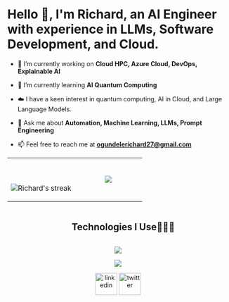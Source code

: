 # Hello 👋, I'm Richard, an AI Engineer with experience in LLMs, Software Development, and Cloud.

<!--Intro start-->

- 🔭 I’m currently working on **Cloud HPC, Azure Cloud, DevOps, Explainable AI**

- 🌱 I’m currently learning **AI Quantum Computing**

- ☁️ I have a keen interest in quantum computing, AI in Cloud, and Large Language Models.

- 💬 Ask me about **Automation, Machine Learning, LLMs, Prompt Engineering**

- 📫 Feel free to reach me at **ogundelerichard27@gmail.com**

<!--Intro end-->

<!--- stats & Trophy (start) -->
<p align="center">
  <!--- stats (start) -->
<table align="center">
<tr border="none">
<td width="50%" align="center">
  
  <br></br>
  <img title="🔥 Get streak stats for your profile at git.io/streak-stats" alt="Richard's streak" src="https://github-readme-streak-stats.herokuapp.com/?user=richardogundele&theme=dark&hide_border=false" /> 
</td>

<td width="50%" align="center">

  <img align="center" src="https://github-readme-stats.anuraghazra1.vercel.app/api/top-langs/?username=richardogundele&theme=dark&hide_border=false&no-bg=true&no-frame=true&langs_count=10"/>
  
  </td>
</tr>
</table>
<!--- stats (end) -->

<!--h1 without bottom border-->
<div id="user-content-toc">
  <ul align="center">
    <summary><h2 style="display: inline-block">Technologies I Use👨🏻‍💻</h2></summary>
  </ul>
</div>
<!--tech stack icons-->
<p align="center">
  <a href="https://skillicons.dev">
    <img src="https://skillicons.dev/icons?i=js,html,css,nodejs,azure,git,cs,atom,bash,cmake,fastapi,flask,github,ai,linux,mongodb,netlify,postman,py,ros,bootstrap,ts,vscode&perline=12" />
  </a>
</p>

<!--profile visit count-->
<div align="center">
  
[![](https://visitcount.itsvg.in/api?id=richardogundele&icon=3&color=6)](https://visitcount.itsvg.in)

<p align="center">
<a href="https://www.linkedin.com/in/richardogundele/" target="blank"><img align="center" src="https://user-images.githubusercontent.com/88904952/234979284-68c11d7f-1acc-4f0c-ac78-044e1037d7b0.png" alt="linkedin" height="50" width="50" /></a>
<a href="https://twitter.com/therichediamond" target="blank"><img align="center" src="https://user-images.githubusercontent.com/88904952/234980676-61bfb021-ecc8-48f7-88e6-34c1b06c4a58.png" alt="twitter" height="50" width="50" /></a> 
</p>
</div>
